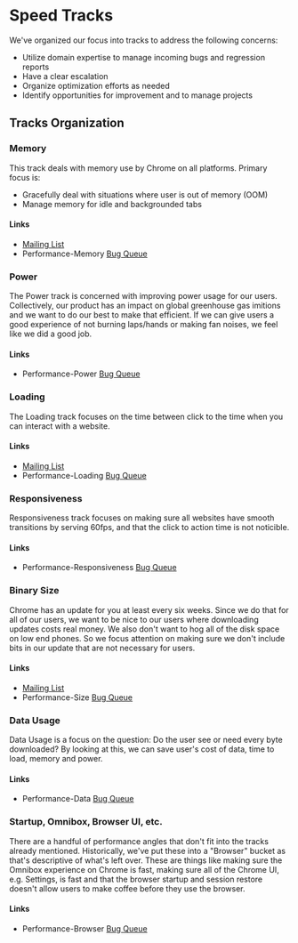 # Speed Tracks

We've organized our focus into tracks to address the following concerns:

 * Utilize domain expertise to manage incoming bugs and regression reports
 * Have a clear escalation
 * Organize optimization efforts as needed
 * Identify opportunities for improvement and to manage projects

## Tracks Organization

### Memory

This track deals with memory use by Chrome on all platforms. Primary focus is:

 * Gracefully deal with situations where user is out of memory (OOM)
 * Manage memory for idle and backgrounded tabs

#### Links
 
 * [Mailing List](https://groups.google.com/a/chromium.org/forum/#!forum/memory-dev)
 * Performance-Memory [Bug
   Queue](https://bugs.chromium.org/p/chromium/issues/list?can=2&q=Performance%3DMemory) 

### Power

The Power track is concerned with improving power usage for our users.
Collectively, our product has an impact on global greenhouse gas imitions and we
want to do our best to make that efficient. If we can give users a good
experience of not burning laps/hands or making fan noises, we feel like we did a
good job.

#### Links

 * Performance-Power [Bug
   Queue](https://bugs.chromium.org/p/chromium/issues/list?can=2&q=Performance%3DPower)

### Loading

The Loading track focuses on the time between click to the time when you can
interact with a website.

#### Links

 * [Mailing
   List](https://groups.google.com/a/chromium.org/forum/#!forum/loading-dev)
 * Performance-Loading [Bug
   Queue](https://bugs.chromium.org/p/chromium/issues/list?can=2&q=Performance%3DLoading)

### Responsiveness

Responsiveness track focuses on making sure all websites have smooth transitions
by serving 60fps, and that the click to action time is not noticible.

#### Links

 * Performance-Responsiveness [Bug
   Queue](https://bugs.chromium.org/p/chromium/issues/list?can=2&q=Performance%3DResponsiveness)

### Binary Size

Chrome has an update for you at least every six weeks. Since we do that for all
of our users, we want to be nice to our users where downloading updates costs
real money. We also don't want to hog all of the disk space on low end phones.
So we focus attention on making sure we don't include bits in our update that
are not necessary for users.

#### Links

 * [Mailing List](://groups.google.com/a/chromium.org/forum/#!forum/binary-size)
 * Performance-Size [Bug
   Queue](https://bugs.chromium.org/p/chromium/issues/list?can=2&q=Performance%3DSize)

### Data Usage

Data Usage is a focus on the question: Do the user see or need every byte
downloaded? By looking at this, we can save user's cost of data, time to load,
memory and power. 

#### Links

 * Performance-Data [Bug
   Queue](https://bugs.chromium.org/p/chromium/issues/list?can=2&q=Performance%3DData)

### Startup, Omnibox, Browser UI, etc.

There are a handful of performance angles that don't fit into the tracks already
mentioned. Historically, we've put these into a "Browser" bucket as that's
descriptive of what's left over. These are things like making sure the Omnibox
experience on Chrome is fast, making sure all of the Chrome UI, e.g. Settings,
is fast and that the browser startup and session restore doesn't allow users to
make coffee before they use the browser.

#### Links

 * Performance-Browser [Bug
   Queue](https://bugs.chromium.org/p/chromium/issues/list?can=2&q=Performance%3DBrowser)
